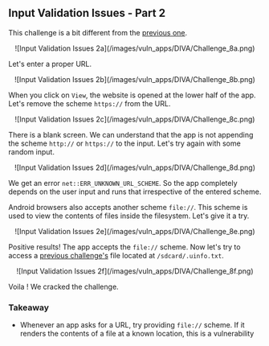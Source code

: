 ## Input Validation Issues - Part 2

This challenge is a bit different from the [previous one](/Training/DIVA/07_Input_Validation_Issues_P1.md).

<center>![Input Validation Issues 2a](/images/vuln_apps/DIVA/Challenge_8a.png)</center>

Let's enter a proper URL.

<center>![Input Validation Issues 2b](/images/vuln_apps/DIVA/Challenge_8b.png)</center>

When you click on `View`, the website is opened at the lower half of the app. Let's remove the scheme `https://` from the URL.

<center>![Input Validation Issues 2c](/images/vuln_apps/DIVA/Challenge_8c.png)</center>

There is a blank screen. We can understand that the app is not appending the scheme `http://` or `https://` to the input. Let's try again with some random input.

<center>![Input Validation Issues 2d](/images/vuln_apps/DIVA/Challenge_8d.png)</center>

We get an error `net::ERR_UNKNOWN_URL_SCHEME`. So the app completely depends on the user input and runs that irrespective of the entered scheme.

Android browsers also accepts another scheme `file://`. This scheme is used to view the contents of files inside the filesystem. Let's give it a try.

<center>![Input Validation Issues 2e](/images/vuln_apps/DIVA/Challenge_8e.png)</center>

Positive results! The app accepts the `file://` scheme. Now let's try to access a [previous challenge's](/Training/DIVA/06_Insecure_Data_Storage_P4.md) file located at `/sdcard/.uinfo.txt`.

<center>![Input Validation Issues 2f](/images/vuln_apps/DIVA/Challenge_8f.png)</center>

Voila ! We cracked the challenge.

### Takeaway

- Whenever an app asks for a URL, try providing `file://` scheme. If it renders the contents of a file at a known location, this is a vulnerability

